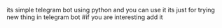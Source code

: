 its simple telegram bot using python
and you can use it its just for trying new thing in telegram bot
#if you are interesting add it
